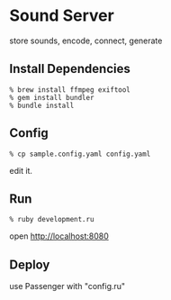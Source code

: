 Sound Server
============
store sounds, encode, connect, generate

Install Dependencies
--------------------

    % brew install ffmpeg exiftool
    % gem install bundler
    % bundle install

Config
------

    % cp sample.config.yaml config.yaml

edit it.


Run
---

    % ruby development.ru

open [http://localhost:8080](http://localhost:8080)


Deploy
------
use Passenger with "config.ru"
